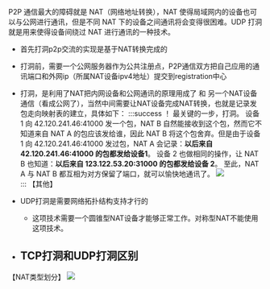 P2P 通信最大的障碍就是 NAT（网络地址转换），NAT 使得局域网内的设备也可以与公网进行通讯，但是不同 NAT 下的设备之间通讯将会变得很困难。UDP 打洞就是用来使得设备间绕过 NAT 进行通讯的一种技术。

- 首先打洞p2p交流的实现是基于NAT转换完成的
- 打洞前，需要一个公网服务器作为公共注册点，P2P通信双方把自己应用的通讯端口和外网ip（所属NAT设备ipv4地址）提交到registration中心
- 打洞，是利用了NAT把内网设备和公网通讯的原理用成了 和 另一个NAT设备通信（看成公网了），当然中间需要让NAT设备完成NAT转换，也就是记录发包走向映射表的建立，具体如下：
:::success
！ 最关键的一步，打洞。
设备 1 向 42.120.241.46:41000 发一个包，NAT B 自然能接收到这个包，然而它不知道来自 NAT A 的包应该发给谁，因此 NAT B 将这个包舍弃。但是由于设备 1 向 42.120.241.46:41000 发过包，NAT A 会记录：**以后来自 42.120.241.46:41000 的包都发给设备1**。
设备 2 也做相同的操作，让 NAT B 也知道：**以后来自 123.122.53.20:31000 的包都发给设备 2**。
至此，NAT A 与 NAT B 都互相为对方保留了端口，就可以愉快地通讯了。
![](https://cdn.nlark.com/yuque/0/2023/webp/26575180/1693318958404-df56a3d2-d92d-4944-9a43-d4e5e26c344c.webp#averageHue=%23f4f4f4&clientId=u103c9f5c-8ae8-4&from=paste&height=356&id=u0ed3f803&originHeight=1038&originWidth=1440&originalType=url&ratio=2.4000000953674316&rotation=0&showTitle=false&status=done&style=none&taskId=u62373c65-768a-46f8-a08d-1ae4e667fef&title=&width=494.015625)
:::
【其他】

- UDP打洞是需要网络拓扑结构支持才行的
   - 这项技术需要一个圆锥型NAT设备才能够正常工作。对称型NAT不能使用这项技术。
- TCP打洞和UDP打洞区别
   - 


【NAT类型划分】
![](https://cdn.nlark.com/yuque/0/2023/png/26575180/1693319271291-e7cca6d7-3dc1-4130-aff2-7a6de27764ff.png#averageHue=%23f8f7f6&clientId=u103c9f5c-8ae8-4&from=paste&id=u40262a2e&originHeight=226&originWidth=528&originalType=url&ratio=2.4000000953674316&rotation=0&showTitle=false&status=done&style=none&taskId=ue24b07fd-1ae1-4731-abb7-14971a3a74d&title=)
